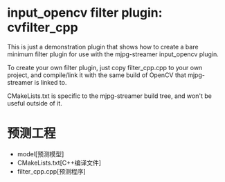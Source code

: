 <!--
 * @Author: Ken Kaneki
 * @Date: 2021-05-31 06:10:27
 * @LastEditTime: 2021-06-03 22:37:07
 * @Description: README
 * @FilePath: \undefinedd:\Learn\毕设资料\终期答辩\2. 程序\mjpg-streamer-pplite_v2.8\mjpg-streamer-experimental\plugins\input_opencv\filters\cvfilter_cpp\README.md
-->
input_opencv filter plugin: cvfilter_cpp
========================================

This is just a demonstration plugin that shows how to create a bare minimum
filter plugin for use with the mjpg-streamer input_opencv plugin.

To create your own filter plugin, just copy filter_cpp.cpp to your own project,
and compile/link it with the same build of OpenCV that mjpg-streamer is linked
to.

CMakeLists.txt is specific to the mjpg-streamer build tree, and won't be useful
outside of it.

预测工程
=======================
* model[预测模型]
* CMakeLists.txt[C++编译文件]
* filter_cpp.cpp[预测程序]
